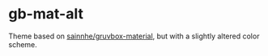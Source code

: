 # gb-mat-alt

Theme based on [sainnhe/gruvbox-material](https://github.com/sainnhe/gruvbox-material), but with a slightly altered color scheme.

